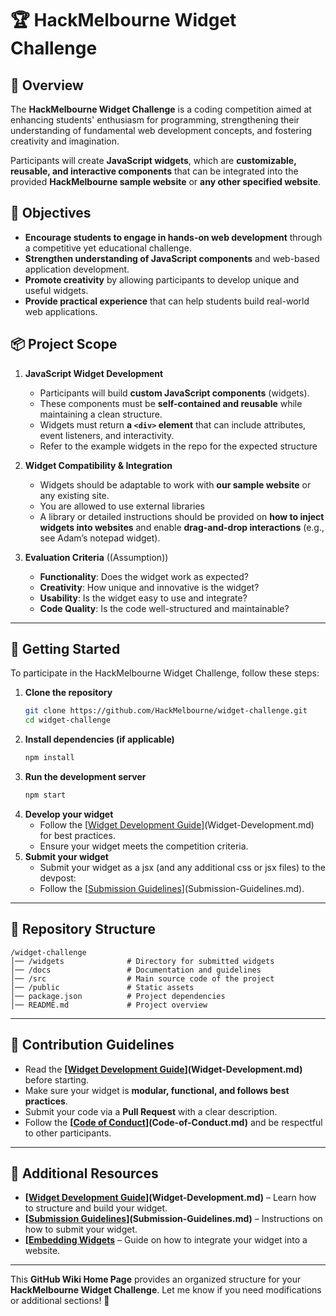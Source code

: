# 🏆 HackMelbourne Widget Challenge  

## 📌 Overview  
The **HackMelbourne Widget Challenge** is a coding competition aimed at enhancing students' enthusiasm for programming, strengthening their understanding of fundamental web development concepts, and fostering creativity and imagination.  

Participants will create **JavaScript widgets**, which are **customizable, reusable, and interactive components** that can be integrated into the provided **HackMelbourne sample website** or **any other specified website**.  

## 🎯 Objectives  
- **Encourage students to engage in hands-on web development** through a competitive yet educational challenge.  
- **Strengthen understanding of JavaScript components** and web-based application development.  
- **Promote creativity** by allowing participants to develop unique and useful widgets.  
- **Provide practical experience** that can help students build real-world web applications.  

## 📦 Project Scope  
1. **JavaScript Widget Development**  
   - Participants will build **custom JavaScript components** (widgets).  
   - These components must be **self-contained and reusable** while maintaining a clean structure.  
   - Widgets must return **a `<div>` element** that can include attributes, event listeners, and interactivity.  
   - Refer to the example widgets in the repo for the expected structure

2. **Widget Compatibility & Integration**  
   - Widgets should be adaptable to work with **our sample website** or any existing site.    
   - You are allowed to use external libraries
   - A library or detailed instructions should be provided on **how to inject widgets into websites** and enable **drag-and-drop interactions** (e.g., see Adam’s notepad widget).  

3. **Evaluation Criteria**  ((Assumption))
   - **Functionality**: Does the widget work as expected?  
   - **Creativity**: How unique and innovative is the widget?  
   - **Usability**: Is the widget easy to use and integrate?  
   - **Code Quality**: Is the code well-structured and maintainable?  

---

## 📖 Getting Started  
To participate in the HackMelbourne Widget Challenge, follow these steps:  
1. **Clone the repository**  
   ```sh
   git clone https://github.com/HackMelbourne/widget-challenge.git
   cd widget-challenge
   ```
2. **Install dependencies (if applicable)**  
   ```sh
   npm install
   ```
3. **Run the development server**  
   ```sh
   npm start
   ```
4. **Develop your widget**  
   - Follow the [[Widget Development Guide](Widget-Development.md)](Widget-Development.md) for best practices.  
   - Ensure your widget meets the competition criteria.  
5. **Submit your widget**  
   - Submit your widget as a jsx (and any additional css or jsx files) to the devpost: 
   - Follow the [[Submission Guidelines](Submission-Guidelines.md)](Submission-Guidelines.md).  

---

## 📂 Repository Structure  
```plaintext
/widget-challenge
│── /widgets              # Directory for submitted widgets
│── /docs                 # Documentation and guidelines
│── /src                  # Main source code of the project
│── /public               # Static assets
│── package.json          # Project dependencies
│── README.md             # Project overview
```

---

## 📜 Contribution Guidelines  
- Read the **[[Widget Development Guide]()](Widget-Development.md)** before starting.  
- Make sure your widget is **modular, functional, and follows best practices**.  
- Submit your code via a **Pull Request** with a clear description.  
- Follow the **[[Code of Conduct]()](Code-of-Conduct.md)** and be respectful to other participants.  

---

## 🚀 Additional Resources  
- **[[Widget Development Guide]()](Widget-Development.md)** – Learn how to structure and build your widget.  
- **[[Submission Guidelines]()](Submission-Guidelines.md)** – Instructions on how to submit your widget.  
- **[[Embedding Widgets]()** – Guide on how to integrate your widget into a website.  

---

This **GitHub Wiki Home Page** provides an organized structure for your **HackMelbourne Widget Challenge**. Let me know if you need modifications or additional sections! 🚀
